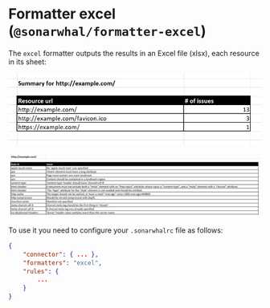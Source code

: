 # Formatter excel (`@sonarwhal/formatter-excel`)

The `excel` formatter outputs the results in an Excel file (xlsx), each
resource in its sheet:

![Example output for the summary sheet of the excel formatter](images/summary.png)

![Example output for one of the details sheet of the excel formatter](images/details.png)

To use it you need to configure your `.sonarwhalrc` file as follows:

```json
{
    "connector": { ... },
    "formatters": "excel",
    "rules": {
        ...
    }
}
```
